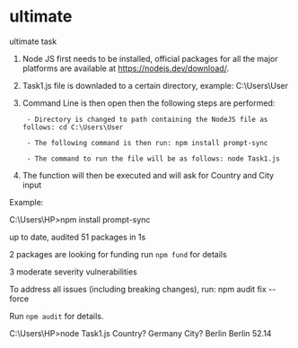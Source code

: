 # ultimate
ultimate task

1) Node JS first needs to be installed, official packages for all the major platforms are available at https://nodejs.dev/download/.

2) Task1.js file is downladed to a certain directory, example: C:\Users\User

3) Command Line is then open then the following steps are performed:
		
		- Directory is changed to path containing the NodeJS file as follows: cd C:\Users\User

		- The following command is then run: npm install prompt-sync
		
		- The command to run the file will be as follows: node Task1.js

4) The function will then be executed and will ask for Country and City input

Example:


C:\Users\HP>npm install prompt-sync

up to date, audited 51 packages in 1s

2 packages are looking for funding
  run `npm fund` for details

3 moderate severity vulnerabilities

To address all issues (including breaking changes), run:
  npm audit fix --force

Run `npm audit` for details.

C:\Users\HP>node Task1.js
Country? Germany
City? Berlin
Berlin
52.14
